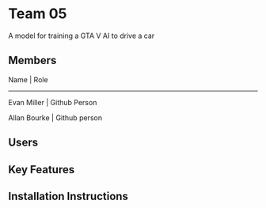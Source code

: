 # Team 05
A model for training a GTA V AI to drive a car

## Members
Name | Role
----- ------
Evan Miller | Github Person

Allan Bourke | Github person
## Users

## Key Features


## Installation Instructions
